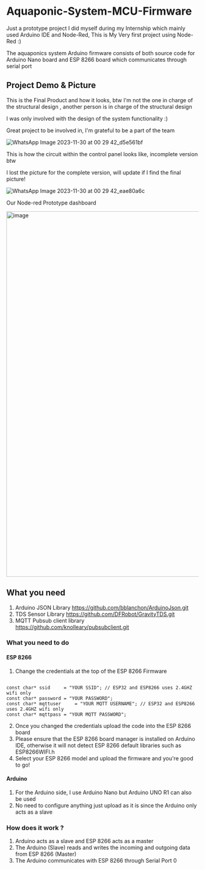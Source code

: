 # Aquaponic-System-MCU-Firmware

Just a prototype project I did myself during my Internship which mainly used Arduino IDE and Node-Red, This is My Very first project using Node-Red :)

The aquaponics system Arduino firmware consists of both source code for Arduino Nano board and ESP 8266 board which communicates through serial port

## Project Demo & Picture 

This is the Final Product and how it looks, btw I'm not the one in charge of the structural design , another person is in charge of the structural design  

I was only involved with the design of the system functionality :) 

Great project to be involved in, I'm grateful to be a part of the team 

![WhatsApp Image 2023-11-30 at 00 29 42_d5e561bf](https://github.com/Anmirazik/Aquaponic-System-MCU-Firmware/assets/113960675/2e702fb3-cb3b-4902-8d7b-9184047a7f92)

This is how the circuit within the control panel looks like, incomplete version btw 

I lost the picture for the complete version, will update if I find the final picture!

![WhatsApp Image 2023-11-30 at 00 29 42_eae80a6c](https://github.com/Anmirazik/Aquaponic-System-MCU-Firmware/assets/113960675/d57b731c-68dc-4d40-baf9-f292b4773ddf)

Our Node-red Prototype dashboard 

<img width="955" alt="image" src="https://github.com/Anmirazik/Aquaponic-System-MCU-Firmware/assets/113960675/862a96ad-d4c9-40ca-ae53-978b17de76cc">

## What you need

1. Arduino JSON Library https://github.com/bblanchon/ArduinoJson.git
2. TDS Sensor Library https://github.com/DFRobot/GravityTDS.git
3. MQTT Pubsub client library https://github.com/knolleary/pubsubclient.git

### What you need to do 

#### ESP 8266

1. Change the credentials at the top of the ESP 8266 Firmware 

~~~

const char* ssid     = "YOUR SSID"; // ESP32 and ESP8266 uses 2.4GHZ wifi only
const char* password = "YOUR PASSWORD"; 
const char* mqttuser     = "YOUR MQTT USERNAME"; // ESP32 and ESP8266 uses 2.4GHZ wifi only
const char* mqttpass = "YOUR MQTT PASSWORD"; 

~~~

2. Once you changed the credentials upload the code into the ESP 8266 board
3. Please ensure that the ESP 8266 board manager is installed on Arduino IDE, otherwise it will not detect ESP 8266 default libraries such as ESP8266WIFI.h
4. Select your ESP 8266 model and upload the firmware and you're good to go!

#### Arduino 

1. For the Arduino side, I use Arduino Nano but Arduino UNO R1 can also be used
2. No need to configure anything just upload as it is since the Arduino only acts as a slave


### How does it work ?

1. Arduino acts as a slave and ESP 8266 acts as a master
2. The Arduino (Slave) reads and writes the incoming and outgoing data from ESP 8266 (Master)
3. The Arduino communicates with ESP 8266 through Serial Port 0


